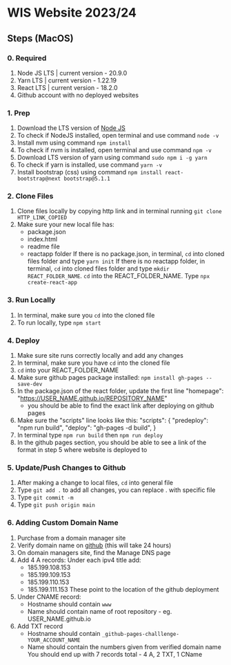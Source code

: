 # WIS Website 2023/24

## Steps (MacOS)
### 0. Required
1. Node JS LTS | current version - 20.9.0
2. Yarn LTS | current version - 1.22.19
3. React LTS | current version - 18.2.0
4. Github account with no deployed websites

### 1. Prep
1. Download the LTS version of <a href="https://nodejs.org/en">Node JS</a>
2. To check if NodeJS installed, open terminal and use command ```node -v```
3. Install nvm using command ```npm install```
4. To check if nvm is installed, open terminal and use command ```npm -v```
5. Download LTS version of yarn using command ```sudo npm i -g yarn```
6. To check if yarn is installed, use command ```yarn -v```
7. Install bootstrap (css) using command ```npm install react-bootstrap@next bootstrap@5.1.1```

### 2. Clone Files
1. Clone files locally by copying http link and in terminal running ```git clone HTTP_LINK_COPIED```
2. Make sure your new local file has:
   - package.json
   - index.html
   - readme file
   - reactapp folder
     If there is no package.json, in terminal, ```cd``` into cloned files folder and type ```yarn init```
     If there is no reactapp folder, in terminal, ```cd``` into cloned files folder and type ```mkdir REACT_FOLDER_NAME```. ```cd``` into the REACT_FOLDER_NAME. Type ```npx create-react-app```

### 3. Run Locally
1. In terminal, make sure you ```cd``` into the cloned file
2. To run locally, type ```npm start```

### 4. Deploy
1. Make sure site runs correctly locally and add any changes
2. In terminal, make sure you have ```cd``` into the cloned file
3. ```cd``` into your REACT_FOLDER_NAME
4. Make sure github pages package installed: ```npm install gh-pages --save-dev```
5. In the package.json of the react folder, update the first line "homepage": "https://USER_NAME.github.io/REPOSITORY_NAME"
   - you should be able to find the exact link after deploying on github pages
6. Make sure the "scripts" line looks like this:
"scripts": {
  "predeploy": "npm run build",
  "deploy": "gh-pages -d build",
}
7. In terminal type ```npm run build``` then ```npm run deploy```
8. In the github pages section, you should be able to see a link of the format in step 5 where website is deployed to


### 5. Update/Push Changes to Github
1. After making a change to local files, ```cd``` into general file
2. Type ```git add .``` to add all changes, you can replace . with specific file
3. Type ```git commit -m```
4. Type ```git push origin main```

### 6. Adding Custom Domain Name
1. Purchase from a domain manager site
2. Verify domain name on <a href="https://docs.github.com/en/pages/configuring-a-custom-domain-for-your-github-pages-site/managing-a-custom-domain-for-your-github-pages-site">github</a> (this will take 24 hours)
3. On domain managers site, find the Manage DNS page
4. Add 4 A records:
   Under each ipv4 title add:
   - 185.199.108.153
   - 185.199.109.153
   - 185.199.110.153
   - 185.199.111.153
  These point to the location of the github deployment
5. Under CNAME record:
   - Hostname should contain ```www```
   - Name should contain name of root repository - eg. USER_NAME.github.io
6. Add TXT record
   - Hostname should contain ```_github-pages-challlenge-YOUR_ACCOUNT_NAME```
   - Name should contain the numbers given from verified domain name
You should end up with 7 records total - 4 A, 2 TXT, 1 CName
